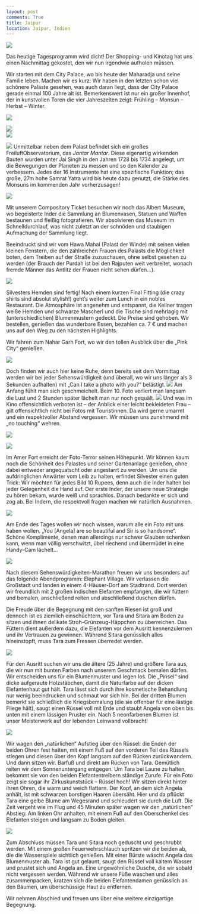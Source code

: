 ```yaml
---
layout: post
comments: True
title: Jaipur
location: Jaipur, Indien
---
```

<p>
<a href='http://whataboutas.data.s3.amazonaws.com/images/2015-04-19-jaipur/DSC_2412.JPG' data-lightbox='Post' title='Wintertor im City Palace von Jaipur (Detail)'
><img class='img-wide' src='http://whataboutas.data.s3.amazonaws.com/images/2015-04-19-jaipur/previews/DSC_2412.jpg' /></a>
</p>
<p>
Das heutige Tagesprogramm wird dicht! Der Shopping- und Kinotag hat uns einen Nachmittag gekostet, den wir nun irgendwie aufholen müssen.
</p>
<!--more-->
<p>
Wir starten mit dem City Palace, wo bis heute der Maharadja und seine Familie leben. Machen wir es kurz: Wir haben in den letzten schon viel schönere Paläste gesehen, was auch daran liegt, dass der City Palace gerade einmal 100 Jahre alt ist. Bemerkenswert ist nur ein großer Innenhof, der in kunstvollen Toren die vier Jahreszeiten zeigt: Frühling – Monsun – Herbst – Winter.
</p>
<p>
<a href='http://whataboutas.data.s3.amazonaws.com/images/2015-04-19-jaipur/DSC_2436.JPG' data-lightbox='Post' title='Wir vor dem Monsun-Tor'
><img class='img-wide' src='http://whataboutas.data.s3.amazonaws.com/images/2015-04-19-jaipur/DSC_2436.JPG' /></a>
</p>
<div class='image-frame'>
<div class='nailthumb-container square-thumb'><a href='http://whataboutas.data.s3.amazonaws.com/images/2015-04-19-jaipur/DSC_2434.JPG' class='imageslink' data-lightbox='Post' title='Bronzetür im Palast'><img class='images' src='http://whataboutas.data.s3.amazonaws.com/images/2015-04-19-jaipur/thumbs/DSC_2434.JPG' /></a>
</div>
<div class='nailthumb-container square-thumb'><a href='http://whataboutas.data.s3.amazonaws.com/images/2015-04-19-jaipur/DSC_2427.JPG' class='imageslink' data-lightbox='Post' title='Der City Palace von Jaipur'><img class='images' src='http://whataboutas.data.s3.amazonaws.com/images/2015-04-19-jaipur/thumbs/DSC_2427.JPG' /></a>
</div>
</div>
<p>
<a href='http://whataboutas.data.s3.amazonaws.com/images/2015-04-19-jaipur/DSC_2467.JPG' class='imageslink' data-lightbox='Post' title='Jantar Mantar'><img class='rechts' src='http://whataboutas.data.s3.amazonaws.com/images/2015-04-19-jaipur/thumbs/DSC_2467.JPG' /></a>
Unmittelbar neben dem Palast befindet sich ein großes FreiluftObservatorium, das <i>Jantar Mantar</i>.
Diese eigenartig wirkenden Bauten wurden unter Jai Singh in den Jahren 1728 bis 1734 angelegt, um die Bewegungen der Planeten zu messen und so den Kalender zu verbessern. Jedes der 16 Instrumente hat eine spezifische Funktion; das große, 27m hohe Samrat Yatra wird bis heute dazu genutzt, die Stärke des Monsuns im kommenden Jahr vorherzusagen!
</p>
<p>
<a href='http://whataboutas.data.s3.amazonaws.com/images/2015-04-19-jaipur/DSC_2462.JPG' data-lightbox='Post' title='Das Observatorium Jantar Mantar - Bauten zur Beobachtung einzelner Sternzeichen'><img class='img-wide' src='http://whataboutas.data.s3.amazonaws.com/images/2015-04-19-jaipur/DSC_2462.JPG' /></a>
</p>
<p>
Mit unserem Compository Ticket besuchen wir noch das Albert Museum, wo begeisterte Inder die Sammlung an Blumenvasen, Statuen und Waffen bestaunen und fleißig fotografieren. Wir absolvieren das Museum im Schnelldurchlauf, was nicht zuletzt an der schnöden und staubigen Aufmachung der Sammlung liegt.
</p>
<p>
Beeindruckt sind wir vom Hawa Mahal (Palast der Winde) mit seinen vielen kleinen Fenstern, die den zahlreichen Frauen des Palasts die Möglichkeit boten, dem Treiben auf der Straße zuzuschauen, ohne selbst gesehen zu werden (der Brauch der Purdah ist bei den Rajputen weit verbreitet, wonach fremde Männer das Antlitz der Frauen nicht sehen dürfen...).
</p>
<p>
<a href='http://whataboutas.data.s3.amazonaws.com/images/2015-04-19-jaipur/DSC_2355.JPG' data-lightbox='Post' title='Hawa Mahal - Palast der Winde'><img class='img-wide' src='http://whataboutas.data.s3.amazonaws.com/images/2015-04-19-jaipur/DSC_2355.JPG' /></a>
</p>
<p>
Silvesters Hemden sind fertig! Nach einem kurzen Final Fitting (die crazy shirts sind absolut stylish!) geht’s weiter zum Lunch in ein nobles Restaurant. Die Atmosphäre ist angenehm und entspannt, die Kellner tragen weiße Hemden und schwarze Mascherl und die Tische sind mehrlagig mit (unterschiedlichen) Blumenmustern gedeckt. Die Preise sind gehoben. Wir bestellen, genießen das wunderbare Essen, bezahlen ca. 7 € und machen uns auf den Weg zu den nächsten Highlights.
</p>
<p>
Wir fahren zum Nahar Garh Fort, wo wir den tollen Ausblick über die „Pink City“ genießen.
</p>
<p>
<a href='http://whataboutas.data.s3.amazonaws.com/images/2015-04-19-jaipur/DSC_2540.JPG' data-lightbox='Post' title='Blick über die Mauern des Nahar Garh Fort auf Jaipur'><img class='img-wide' src='http://whataboutas.data.s3.amazonaws.com/images/2015-04-19-jaipur/DSC_2540.JPG' /></a>
</p>
<p>
Doch finden wir auch hier keine Ruhe, denn bereits seit dem Vormittag werden wir bei jeder Sehenswürdigkeit (und überall, wo wir uns länger als 3 Sekunden aufhalten) mit „Can I take a photo with you?“ belästigt.
<a href='http://whataboutas.data.s3.amazonaws.com/images/2015-04-19-jaipur/DSC_2568.JPG' class='imageslink' data-lightbox='Post' title='Im Nahar Garh Fort'><img class='rechts' src='http://whataboutas.data.s3.amazonaws.com/images/2015-04-19-jaipur/thumbs/DSC_2568.JPG' /></a>
Am Anfang fühlt man sich geschmeichelt. Beim 10. Foto verliert man langsam die Lust und 2 Stunden später lächelt man nur noch gequält.
<a href='http://whataboutas.data.s3.amazonaws.com/images/2015-04-19-jaipur/DSC_2553.JPG' class='imageslink' data-lightbox='Post' title='Im Nahar Garh Fort'><img class='links' src='http://whataboutas.data.s3.amazonaws.com/images/2015-04-19-jaipur/thumbs/DSC_2553.JPG' /></a>
Und was im Kino offensichtlich verboten ist – der Anblick einer leicht bekleideten Frau – gilt offensichtlich nicht bei  Fotos mit Touristinnen. Da wird gerne umarmt und ein respektvoller Abstand vergessen. Wir müssen uns zunehmend mit „no touching“ wehren.
</p>
<p>
<a href='http://whataboutas.data.s3.amazonaws.com/images/2015-04-19-jaipur/DSC_2575.JPG' data-lightbox='Post' title='Affe im Nahar Garh Fort'><img class='img-wide' src='http://whataboutas.data.s3.amazonaws.com/images/2015-04-19-jaipur/DSC_2575.JPG' /></a>
</p>
<p>
<a href='http://whataboutas.data.s3.amazonaws.com/images/2015-04-19-jaipur/DSC_2582.JPG' data-lightbox='Post' title='Affe (diesmal ein echter!) im Nahar Garh Fort'><img class='img-wide' src='http://whataboutas.data.s3.amazonaws.com/images/2015-04-19-jaipur/DSC_2582.JPG' /></a>
</p>
<p>
Im Amer Fort erreicht der Foto-Terror seinen Höhepunkt. Wir können kaum noch die Schönheit des Palastes und seiner Gartenanlage genießen, ohne dabei entweder angequatscht oder angestarrt zu werden. Um uns die aufdringlichen Anwärter vom Leib zu halten, erfindet Silvester einen guten Trick: Wir möchten für jedes Bild 10 Rupees, denn auch die Inder halten bei jeder Gelegenheit die Hand auf. Der erste Inder, der unsere neue Strategie zu hören bekam, wurde weiß und sprachlos. Danach bedankte er sich und zog ab. Bei Indern, die respektvoll fragen machen wir natürlich Ausnahmen.
</p>
<p>
<a href='http://whataboutas.data.s3.amazonaws.com/images/2015-04-19-jaipur/DSC_2673.JPG' data-lightbox='Post' title='Angela beim Fotoshooting'><img class='img-wide' src='http://whataboutas.data.s3.amazonaws.com/images/2015-04-19-jaipur/DSC_2673.JPG' /></a>
</p>
<p>
Am Ende des Tages wollen wir noch wissen, warum alle ein Foto mit uns haben wollen. „You [Angela] are so beautiful and Sir is so handsome“. Schöne Komplimente, denen man allerdings nur schwer Glauben schenken kann, wenn man völlig verschwitzt, übel riechend und übermüdet in eine Handy-Cam lächelt…
</p>
<p>
<a href='http://whataboutas.data.s3.amazonaws.com/images/2015-04-19-jaipur/DSC_2678.JPG' data-lightbox='Post' title='Das Amer-Fort'><img class='img-wide' src='http://whataboutas.data.s3.amazonaws.com/images/2015-04-19-jaipur/DSC_2678.JPG' /></a>
</p>
<p>
Nach diesem Sehenswürdigkeiten-Marathon freuen wir uns besonders auf das folgende Abendprogramm: Elephant Village. Wir verlassen die Großstadt und landen in einem 4-Häuser-Dorf am Stadtrand. Dort werden wir freundlich mit 2 großen indischen Elefanten empfangen, die wir füttern und bemalen, anschließend reiten und abschließend duschen dürfen.
</p>
<p>
Die Freude über die Begegnung mit den sanften Riesen ist groß und dennoch ist es ziemlich einschüchtern, vor Tara und Sitara am Boden zu sitzen und ihnen delikate Stroh-Grünzeug-Häppchen zu überreichen. Das Füttern dient außerdem dazu, die Elefanten vor dem Ausritt kennenzulernen und ihr Vertrauen zu gewinnen. Während Sitara genüsslich alles hineinstopft, muss Tara zum Fressen überredet werden.
</p>
<p>
<a href='http://whataboutas.data.s3.amazonaws.com/images/2015-04-19-jaipur/DSC_2717.JPG' data-lightbox='Post' title='Füttern der Riesen'><img class='img-wide' src='http://whataboutas.data.s3.amazonaws.com/images/2015-04-19-jaipur/DSC_2717.JPG' /></a>
</p>
<p>
Für den Ausritt suchen wir uns die ältere (25 Jahre) und größere Tara aus, die wir nun mit bunten Farben nach unserem Geschmack bemalen dürfen. Wir entscheiden uns für ein Blumenmuster und legen los. Die „Pinsel“ sind dicke aufgeraute Holzstäbchen, damit die Naturfarbe auf der dicken Elefantenhaut gut hält. Tara lässt sich durch ihre kosmetische Behandlung nur wenig beeindrucken und schmaut vor sich hin. Bei der dritten Blumen bemerkt sie schließlich die Kriegsbemalung (die sie offenbar für eine lästige Fliege hält), saugt einen Rüssel voll mit Erde und staubt Angela von oben bis unten mit einem lässigen Pruster ein. Nach 5 neonfarbenen Blumen ist unser Meisterwerk auf der lebenden Leinwand vollbracht!
</p>
<p>
<a href='http://whataboutas.data.s3.amazonaws.com/images/2015-04-19-jaipur/DSC_2741.JPG' data-lightbox='Post' title='Angela verwirklicht sich künstlerisch auf Elefantenhaut'><img class='img-wide' src='http://whataboutas.data.s3.amazonaws.com/images/2015-04-19-jaipur/DSC_2741.JPG' /></a>
</p>
<p>
Wir wagen den „natürlichen“ Aufstieg über den Rüssel: die Enden der beiden Ohren fest halten, mit einem Fuß auf den vorderen Teil des Rüssels stiegen und diesen über den Kopf langsam auf den Rücken zurückwandern. Und dann sitzen wir. Barfuß und direkt am Rücken von Tara. Gemütlich reiten wir dem Sonnenuntergang entgegen. Um Tara bei Laune zu halten, bekommt sie von den beiden Elefantentreibern ständige Zurufe. Für ein Foto zeigt sie sogar ihr Zirkuskunststück – Rüssel hoch! Wir sitzen direkt hinter ihren Ohren, die warm und weich flattern. Der Kopf, an dem sich Angela anhält, ist mit schwarzen borstigen Haaren übersäht. Hier und da pflückt Tara eine gelbe Blume am Wegesrand und schleudert sie durch die Luft. Die Zeit vergeht wie im Flug und 45 Minuten später wagen wir den „natürlichen“ Abstieg: Am linken Ohr anhalten, mit einem Fuß auf den Oberschenkel des Elefanten steigen und langsam zu Boden gleiten.
</p>
<p>
<a href='http://whataboutas.data.s3.amazonaws.com/images/2015-04-19-jaipur/DSC_2782.JPG' data-lightbox='Post' title='Wir auf Tara! Elefantenritt: Check.'><img class='img-wide' src='http://whataboutas.data.s3.amazonaws.com/images/2015-04-19-jaipur/DSC_2782.JPG' /></a>
</p>
<p>
Zum Abschluss müssen Tara und Sitara noch geduscht und geschrubbt werden. Mit einem großen Feuerwehrschlauch spritzen wir die beiden ab, die die Wasserspiele sichtlich genießen. Mit einer Bürste wäscht Angela das Blumenmuster ab. Tara ist gut gelaunt, saugt den Rüssel voll kaltem Wasser und prustet sich und Angela an. Eine ungewöhnliche Dusche, die wir sobald nicht vergessen werden. Während wir unsere Füße waschen und alles zusammenpacken, kratzen sich die beiden Elefantendamen genüsslich an den Bäumen, um überschüssige Haut zu entfernen.
</p>
<p>
Wir nehmen Abschied und freuen uns über eine weitere einzigartige Begegnung.
</p>
